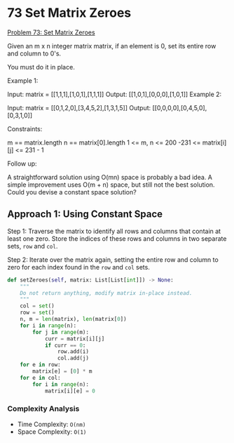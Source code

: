 # 73 Set Matrix Zeroes

[Problem 73: Set Matrix Zeroes](https://leetcode.com/problems/set-matrix-zeroes)

Given an m x n integer matrix matrix, if an element is 0, set its entire row and column to 0's.

You must do it in place.

Example 1:

Input: matrix = [[1,1,1],[1,0,1],[1,1,1]]
Output: [[1,0,1],[0,0,0],[1,0,1]]
Example 2:

Input: matrix = [[0,1,2,0],[3,4,5,2],[1,3,1,5]]
Output: [[0,0,0,0],[0,4,5,0],[0,3,1,0]]

Constraints:

m == matrix.length
n == matrix[0].length
1 <= m, n <= 200
-231 <= matrix[i][j] <= 231 - 1

Follow up:

A straightforward solution using O(mn) space is probably a bad idea.
A simple improvement uses O(m + n) space, but still not the best solution.
Could you devise a constant space solution?

## Approach 1: Using Constant Space

Step 1: Traverse the matrix to identify all rows and columns that contain at least one zero. Store the indices of these rows and columns in two separate sets, `row` and `col`.

Step 2: Iterate over the matrix again, setting the entire row and column to zero for each index found in the `row` and `col` sets.

```python
def setZeroes(self, matrix: List[List[int]]) -> None:
    """
    Do not return anything, modify matrix in-place instead.
    """
    col = set()
    row = set()
    n, m = len(matrix), len(matrix[0])
    for i in range(n):
        for j in range(m):
            curr = matrix[i][j]
            if curr == 0:
                row.add(i)
                col.add(j)
    for e in row:
        matrix[e] = [0] * m
    for e in col:
        for i in range(n):
            matrix[i][e] = 0
```

### Complexity Analysis

- Time Complexity: `O(nm)`
- Space Complexity: `O(1)`
